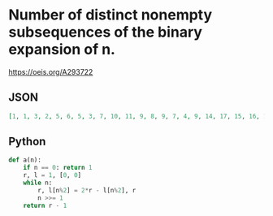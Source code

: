 # Number of distinct nonempty subsequences of the binary expansion of n\.
https://oeis.org/A293722
## JSON
```JSON
[1, 1, 3, 2, 5, 6, 5, 3, 7, 10, 11, 9, 8, 9, 7, 4, 9, 14, 17, 15, 16, 19, 17, 12, 11, 15, 16, 13, 11, 12, 9, 5, 11, 18, 23, 21, 24, 29, 27, 20, 21, 29, 32, 27, 25, 28, 23, 15, 14, 21, 25, 22, 23, 27, 24, 17, 15, 20, 21, 17, 14, 15, 11, 6, 13, 22, 29, 27, 32, 39, 37]
```
## Python
```Python
def a(n):
    if n == 0: return 1
    r, l = 1, [0, 0]
    while n:
        r, l[n%2] = 2*r - l[n%2], r
        n >>= 1
    return r - 1
```
